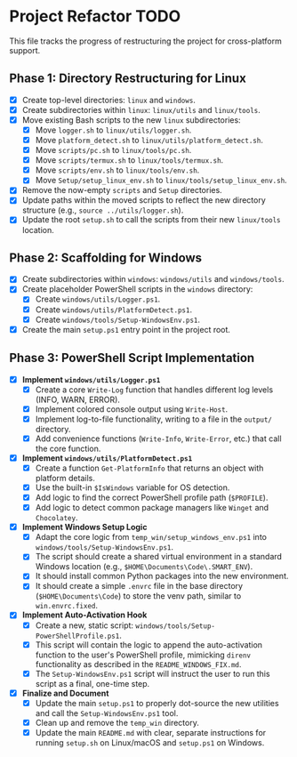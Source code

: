 # Project Refactor TODO

This file tracks the progress of restructuring the project for cross-platform support.

## Phase 1: Directory Restructuring for Linux

- [x] Create top-level directories: `linux` and `windows`.
- [x] Create subdirectories within `linux`: `linux/utils` and `linux/tools`.
- [x] Move existing Bash scripts to the new `linux` subdirectories:
    - [x] Move `logger.sh` to `linux/utils/logger.sh`.
    - [x] Move `platform_detect.sh` to `linux/utils/platform_detect.sh`.
    - [x] Move `scripts/pc.sh` to `linux/tools/pc.sh`.
    - [x] Move `scripts/termux.sh` to `linux/tools/termux.sh`.
    - [x] Move `scripts/env.sh` to `linux/tools/env.sh`.
    - [x] Move `Setup/setup_linux_env.sh` to `linux/tools/setup_linux_env.sh`.
- [x] Remove the now-empty `scripts` and `Setup` directories.
- [x] Update paths within the moved scripts to reflect the new directory structure (e.g., `source ../utils/logger.sh`).
- [x] Update the root `setup.sh` to call the scripts from their new `linux/tools` location.

## Phase 2: Scaffolding for Windows

- [x] Create subdirectories within `windows`: `windows/utils` and `windows/tools`.
- [x] Create placeholder PowerShell scripts in the `windows` directory:
    - [x] Create `windows/utils/Logger.ps1`.
    - [x] Create `windows/utils/PlatformDetect.ps1`.
    - [x] Create `windows/tools/Setup-WindowsEnv.ps1`.
- [x] Create the main `setup.ps1` entry point in the project root.

## Phase 3: PowerShell Script Implementation

- [x] **Implement `windows/utils/Logger.ps1`**
    - [x] Create a core `Write-Log` function that handles different log levels (INFO, WARN, ERROR).
    - [x] Implement colored console output using `Write-Host`.
    - [x] Implement log-to-file functionality, writing to a file in the `output/` directory.
    - [x] Add convenience functions (`Write-Info`, `Write-Error`, etc.) that call the core function.

- [x] **Implement `windows/utils/PlatformDetect.ps1`**
    - [x] Create a function `Get-PlatformInfo` that returns an object with platform details.
    - [x] Use the built-in `$IsWindows` variable for OS detection.
    - [x] Add logic to find the correct PowerShell profile path (`$PROFILE`).
    - [x] Add logic to detect common package managers like `Winget` and `Chocolatey`.

- [x] **Implement Windows Setup Logic**
    - [x] Adapt the core logic from `temp_win/setup_windows_env.ps1` into `windows/tools/Setup-WindowsEnv.ps1`.
    - [x] The script should create a shared virtual environment in a standard Windows location (e.g., `$HOME\Documents\Code\.SMART_ENV`).
    - [x] It should install common Python packages into the new environment.
    - [x] It should create a simple `.envrc` file in the base directory (`$HOME\Documents\Code`) to store the venv path, similar to `win.envrc.fixed`.

- [x] **Implement Auto-Activation Hook**
    - [x] Create a new, static script: `windows/tools/Setup-PowerShellProfile.ps1`.
    - [x] This script will contain the logic to append the auto-activation function to the user's PowerShell profile, mimicking `direnv` functionality as described in the `README_WINDOWS_FIX.md`.
    - [x] The `Setup-WindowsEnv.ps1` script will instruct the user to run this script as a final, one-time step.

- [x] **Finalize and Document**
    - [x] Update the main `setup.ps1` to properly dot-source the new utilities and call the `Setup-WindowsEnv.ps1` tool.
    - [x] Clean up and remove the `temp_win` directory.
    - [x] Update the main `README.md` with clear, separate instructions for running `setup.sh` on Linux/macOS and `setup.ps1` on Windows.
